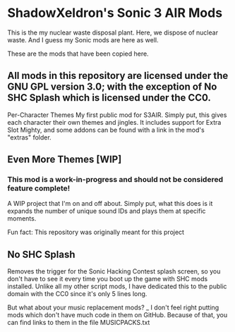 # ShadowXeldron's Sonic 3 AIR Mods

This is the my nuclear waste disposal plant. Here, we dispose of nuclear waste. And I guess my Sonic mods are here as well.

These are the mods that have been copied here.
## All mods in this repository are licensed under the GNU GPL version 3.0; with the exception of No SHC Splash which is licensed under the CC0.

Per-Character Themes
My first public mod for S3AIR. Simply put, this gives each character their own themes and jingles. It includes support for Extra Slot Mighty, and some addons can be found with a link in the mod's "extras" folder.

Even More Themes [WIP]
-
### This mod is a work-in-progress and should not be considered feature complete!
A WIP project that I'm on and off about. Simply put, what this does is it expands the number of unique sound IDs and plays them at specific moments.

Fun fact: This repository was originally meant for this project

No SHC Splash
-
Removes the trigger for the Sonic Hacking Contest splash screen, so you don't have to see it every time you boot up the game with SHC mods installed. Unlike all my other script mods, I have dedicated this to the public domain with the CC0 since it's only 5 lines long.

But what about your music replacement mods?
_
I don't feel right putting mods which don't have much code in them on GitHub. Because of that, you can find links to them in the file MUSICPACKS.txt
